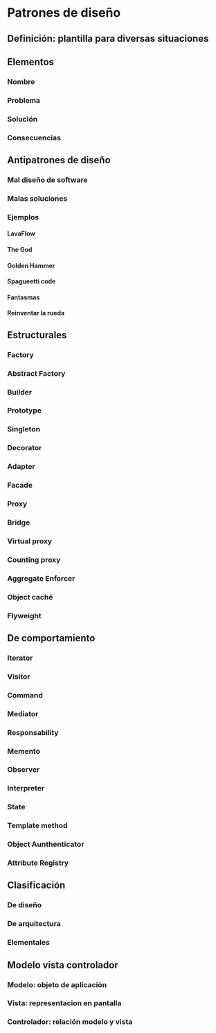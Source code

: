# Patrones de diseño

## Definición: plantilla para  diversas situaciones 

## Elementos
### Nombre 
### Problema
### Solución
### Consecuencias

## Antipatrones de diseño
### Mal diseño de software
### Malas soluciones

### Ejemplos
#### LavaFlow
#### The God
#### Golden Hammer
#### Spagueetti code
#### Fantasmas
#### Reinventar la rueda

## Estructurales
### Factory
### Abstract Factory
### Builder
### Prototype
### Singleton
### Decorator
### Adapter
### Facade
### Proxy
### Bridge 
### Virtual proxy
### Counting proxy
### Aggregate Enforcer
### Object caché
### Flyweight

## De comportamiento
### Iterator
### Visitor
### Command
### Mediator
### Responsability
### Memento
### Observer
### Interpreter
### State
### Template method
### Object Aunthenticator
### Attribute Registry

## Clasificación
### De diseño
### De arquitectura
### Elementales

## Modelo vista controlador
### Modelo: objeto de aplicación
### Vista: representacion en pantalla
### Controlador: relación modelo y vista